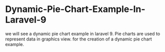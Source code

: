 # Dynamic-Pie-Chart-Example-In-Laravel-9
we will see a dynamic pie chart example in laravel 9. Pie charts are used to represent data in graphics view. for the creation of a dynamic pie chart example.
